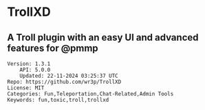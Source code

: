 # TrollXD
## A Troll plugin with an easy UI and advanced features for @pmmp
```properties
Version: 1.3.1
    API: 5.0.0
    Updated: 22-11-2024 03:25:37 UTC
Repo: https://github.com/wr3p/TrollXD
License: MIT
Categories: Fun,Teleportation,Chat-Related,Admin Tools
Keywords: fun,toxic,troll,trollxd
```